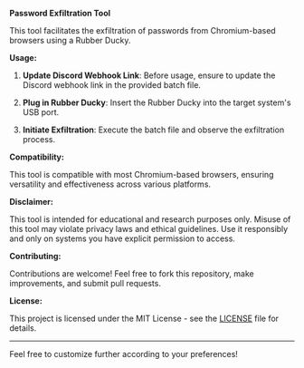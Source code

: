 **Password Exfiltration Tool**

This tool facilitates the exfiltration of passwords from Chromium-based browsers using a Rubber Ducky. 

**Usage:**

1. **Update Discord Webhook Link**: Before usage, ensure to update the Discord webhook link in the provided batch file.

2. **Plug in Rubber Ducky**: Insert the Rubber Ducky into the target system's USB port.

3. **Initiate Exfiltration**: Execute the batch file and observe the exfiltration process.

**Compatibility:**

This tool is compatible with most Chromium-based browsers, ensuring versatility and effectiveness across various platforms.

**Disclaimer:**

This tool is intended for educational and research purposes only. Misuse of this tool may violate privacy laws and ethical guidelines. Use it responsibly and only on systems you have explicit permission to access.

**Contributing:**

Contributions are welcome! Feel free to fork this repository, make improvements, and submit pull requests.

**License:**

This project is licensed under the MIT License - see the [LICENSE](LICENSE) file for details.

---

Feel free to customize further according to your preferences!
